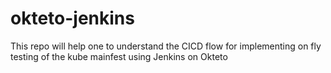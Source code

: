 # okteto-jenkins
This repo will help one to understand the CICD flow for implementing on fly testing of the kube mainfest using Jenkins on Okteto
